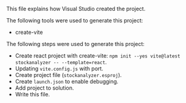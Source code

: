 This file explains how Visual Studio created the project.

The following tools were used to generate this project:
- create-vite

The following steps were used to generate this project:
- Create react project with create-vite: `npm init --yes vite@latest stockanalyzer -- --template=react`.
- Updating `vite.config.js` with port.
- Create project file (`stockanalyzer.esproj`).
- Create `launch.json` to enable debugging.
- Add project to solution.
- Write this file.
